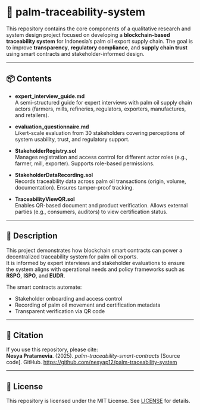 # 🌴 palm-traceability-system

This repository contains the core components of a qualitative research and system design project focused on developing a **blockchain-based traceability system** for Indonesia’s palm oil export supply chain. The goal is to improve **transparency**, **regulatory compliance**, and **supply chain trust** using smart contracts and stakeholder-informed design.

---

## 📦 Contents

- **expert_interview_guide.md**  
  A semi-structured guide for expert interviews with palm oil supply chain actors (farmers, mills, refineries, regulators, exporters, manufactures, and retailers).

- **evaluation_questionnaire.md**  
  Likert-scale evaluation from 30 stakeholders covering perceptions of system usability, trust, and regulatory support.

- **StakeholderRegistry.sol**  
  Manages registration and access control for different actor roles (e.g., farmer, mill, exporter). Supports role-based permissions.

- **StakeholderDataRecording.sol**  
  Records traceability data across palm oil transactions (origin, volume, documentation). Ensures tamper-proof tracking.

- **TraceabilityViewQR.sol**  
  Enables QR-based document and product verification. Allows external parties (e.g., consumers, auditors) to view certification status.

---

## 📝 Description

This project demonstrates how blockchain smart contracts can power a decentralized traceability system for palm oil exports.  
It is informed by expert interviews and stakeholder evaluations to ensure the system aligns with operational needs and policy frameworks such as **RSPO**, **ISPO**, and **EUDR**.

The smart contracts automate:
- Stakeholder onboarding and access control  
- Recording of palm oil movement and certification metadata  
- Transparent verification via QR code

---

## 📖 Citation

If you use this repository, please cite:  
**Nesya Pratamevia**. (2025). *palm-traceability-smart-contracts* [Source code]. GitHub. https://github.com/nesyap12/palm-traceability-system

---

## 📜 License

This repository is licensed under the MIT License. See [LICENSE](LICENSE) for details.
